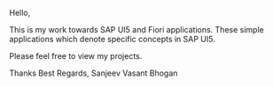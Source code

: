 Hello,

This is my work towards SAP UI5 and Fiori applications.
These simple applications which denote specific concepts in SAP UI5.

Please feel free to view my projects.

Thanks
Best Regards,
Sanjeev Vasant Bhogan

